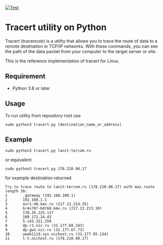 [![Test](https://github.com/kznts9v-1lya/tracert/actions/workflows/test.yml/badge.svg)](https://github.com/kznts9v-1lya/tracert/actions/workflows/test.yml)

# Tracert utility on Python

Tracert (traceroute) is a utility that allows you to trace the route of data to a remote destination in TCP/IP networks. With
these commands, you can see the path of the data packet from your computer to the target server or site.

This is the reference implementation of tracert for Linux.

## Requirement

- Python 3.8 or later

## Usage

To run utility from repository root use

```
sudo python3 tracert.py [destination_name_or_address]
```

## Example

```
sudo python3 tracert.py lanit-tercom.ru
```

or equivalent

```
sudo python3 tracert.py 178.210.90.17
```

for example destination returned

```
Try to trace route to lanit-tercom.ru (178.210.90.17) with max route length 30:
1       _gateway (192.168.100.1)
2       192.168.1.1
3       asr1-40.kmv.ru (217.13.214.35)
4       br4v707-bdr68.kmv.ru (217.13.213.10)
5       178.35.225.117
6       109.172.24.43
7       5.143.251.250
8       dp-r1.nic.ru (31.177.68.243)
9       dp-gw1.nic.ru (31.177.67.73)
10      uweb1119.sys.nichost.ru (31.177.95.134)
11      l-t.nichost.ru (178.210.90.17)
```
